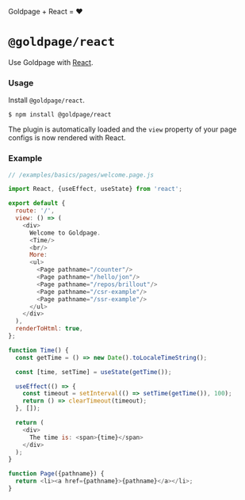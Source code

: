 <!---






    WARNING, READ THIS.
    This is a computed file. Do not edit.
    Instead, edit `/plugins/react/readme.template.md` and run `npm run docs` (or `yarn docs`).












    WARNING, READ THIS.
    This is a computed file. Do not edit.
    Instead, edit `/plugins/react/readme.template.md` and run `npm run docs` (or `yarn docs`).












    WARNING, READ THIS.
    This is a computed file. Do not edit.
    Instead, edit `/plugins/react/readme.template.md` and run `npm run docs` (or `yarn docs`).












    WARNING, READ THIS.
    This is a computed file. Do not edit.
    Instead, edit `/plugins/react/readme.template.md` and run `npm run docs` (or `yarn docs`).












    WARNING, READ THIS.
    This is a computed file. Do not edit.
    Instead, edit `/plugins/react/readme.template.md` and run `npm run docs` (or `yarn docs`).






-->

Goldpage + React = :heart:

# `@goldpage/react`

Use Goldpage with [React](https://github.com/facebook/react).

### Usage

Install `@goldpage/react`.

~~~shell
$ npm install @goldpage/react
~~~

The plugin is automatically loaded and
the `view` property of your page configs is now rendered with React.

### Example

~~~js
// /examples/basics/pages/welcome.page.js

import React, {useEffect, useState} from 'react';

export default {
  route: '/',
  view: () => (
    <div>
      Welcome to Goldpage.
      <Time/>
      <br/>
      More:
      <ul>
        <Page pathname="/counter"/>
        <Page pathname="/hello/jon"/>
        <Page pathname="/repos/brillout"/>
        <Page pathname="/csr-example"/>
        <Page pathname="/ssr-example"/>
      </ul>
    </div>
  ),
  renderToHtml: true,
};

function Time() {
  const getTime = () => new Date().toLocaleTimeString();

  const [time, setTime] = useState(getTime());

  useEffect(() => {
    const timeout = setInterval(() => setTime(getTime()), 100);
    return () => clearTimeout(timeout);
  }, []);

  return (
    <div>
      The time is: <span>{time}</span>
    </div>
  );
}

function Page({pathname}) {
  return <li><a href={pathname}>{pathname}</a></li>;
}
~~~

<!---






    WARNING, READ THIS.
    This is a computed file. Do not edit.
    Instead, edit `/plugins/react/readme.template.md` and run `npm run docs` (or `yarn docs`).












    WARNING, READ THIS.
    This is a computed file. Do not edit.
    Instead, edit `/plugins/react/readme.template.md` and run `npm run docs` (or `yarn docs`).












    WARNING, READ THIS.
    This is a computed file. Do not edit.
    Instead, edit `/plugins/react/readme.template.md` and run `npm run docs` (or `yarn docs`).












    WARNING, READ THIS.
    This is a computed file. Do not edit.
    Instead, edit `/plugins/react/readme.template.md` and run `npm run docs` (or `yarn docs`).












    WARNING, READ THIS.
    This is a computed file. Do not edit.
    Instead, edit `/plugins/react/readme.template.md` and run `npm run docs` (or `yarn docs`).






-->
